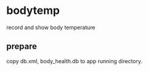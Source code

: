 # bodytemp
record and show body temperature

## prepare
copy db.xml, body_health.db to app running directory.
